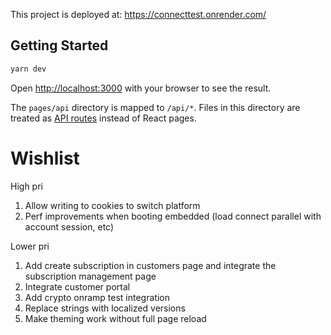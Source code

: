 This project is deployed at: https://connecttest.onrender.com/

## Getting Started

```bash
yarn dev
```

Open [http://localhost:3000](http://localhost:3000) with your browser to see the result.

The `pages/api` directory is mapped to `/api/*`. Files in this directory are treated as [API routes](https://nextjs.org/docs/api-routes/introduction) instead of React pages.

# Wishlist

High pri

1. Allow writing to cookies to switch platform
1. Perf improvements when booting embedded (load connect parallel with account session, etc)

Lower pri

1. Add create subscription in customers page and integrate the subscription management page
1. Integrate customer portal
1. Add crypto onramp test integration
1. Replace strings with localized versions
1. Make theming work without full page reload
